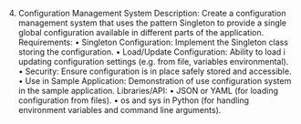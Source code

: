 4. Configuration Management System
Description:
Create a configuration management system that uses the pattern
Singleton to provide a single global configuration available in
different parts of the application.
Requirements:
• Singleton Configuration: Implement the Singleton class
storing the configuration.
• Load/Update Configuration: Ability to load i
updating configuration settings (e.g. from file, variables
environmental).
• Security: Ensure configuration is in place
safely stored and accessible.
• Use in Sample Application: Demonstration of use
configuration system in the sample application.
Libraries/API:
• JSON or YAML (for loading configuration from files).
• os and sys in Python (for handling environment variables and
command line arguments).
